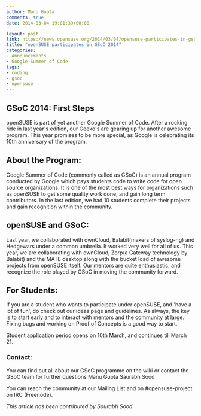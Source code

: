 ```yaml
---
author: Manu Gupta
comments: true
date: 2014-03-04 19:01:39+00:00

layout: post
link: https://news.opensuse.org/2014/03/04/opensuse-participates-in-gsoc-2014/
title: "openSUSE participates in GSoC 2014"
categories:
- Announcements
- Google Summer of Code
tags:
- coding
- gsoc
- opensuse
---
```



## GSoC 2014: First Steps


openSUSE is part of yet another Google Summer of Code. After a rocking ride in last year's edition, our Geeko's are gearing up for another awesome program. This year promises to be more special, as Google is celebrating its 10th anniversary of the program.


## About the Program:


Google Summer of Code (commonly called as GSoC) is an annual program conducted by Google which pays students code to write code for open source organizations. It is one of the most best ways for organizations such as openSUSE to get some quality work done, and gain long term contributors. In the last edition, we had 10 students complete their projects and gain recognition within the community.


## openSUSE and GSoC:


Last year, we collaborated with ownCloud, Balabit(makers of syslog-ng) and Hedgewars under a common umbrella. It worked very well for all of us. This year, we are collaborating with ownCloud, Zorp(a Gateway technology by Balabit) and the MATE desktop along with the bucket load of awesome projects from openSUSE itself. Our mentors are quite enthusiastic, and recognize the role played by GSoC in moving the community forward.


## For Students:


If you are a student who wants to participate under openSUSE, and 'have a lot of fun', do check out our ideas page and guidelines. As always, the key is to start early and to interact with mentors and the community at large. Fixing bugs and working on Proof of Concepts is a good way to start.

Student application period opens on 10th March, and continues till March 21.


### Contact:


You can find out all about our GSoC programme on the wiki or contact the GSoC team for further questions
Manu Gupta
Saurabh Sood

You can reach the community at our Mailing List and on #opensuse-project on IRC (Freenode).

_This article has been contributed by Saurabh Sood_		

